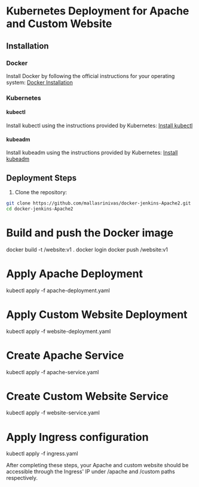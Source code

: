 # Kubernetes Deployment for Apache and Custom Website

## Installation

### Docker

Install Docker by following the official instructions for your operating system: [Docker Installation](https://docs.docker.com/get-docker/)

### Kubernetes

#### kubectl

Install kubectl using the instructions provided by Kubernetes: [Install kubectl](https://kubernetes.io/docs/tasks/tools/install-kubectl/)

#### kubeadm

Install kubeadm using the instructions provided by Kubernetes: [Install kubeadm](https://kubernetes.io/docs/setup/production-environment/tools/kubeadm/install-kubeadm/)

## Deployment Steps

1. Clone the repository:

```bash
git clone https://github.com/mallasrinivas/docker-jenkins-Apache2.git
cd docker-jenkins-Apache2
```

# Build and push the Docker image

docker build -t <your-docker-username>/website:v1 .
docker login
docker push <your-docker-username>/website:v1

# Apply Apache Deployment

kubectl apply -f apache-deployment.yaml

# Apply Custom Website Deployment

kubectl apply -f website-deployment.yaml

# Create Apache Service

kubectl apply -f apache-service.yaml

# Create Custom Website Service

kubectl apply -f website-service.yaml

# Apply Ingress configuration

kubectl apply -f ingress.yaml

After completing these steps, your Apache and custom website should be accessible through the Ingress' IP under /apache and /custom paths respectively.
